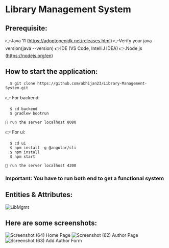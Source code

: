 # Library Management System
## Prerequisite:
  👉Java 11 (https://adoptopenjdk.net/releases.html)
  👉Verify your java version(java --version)
  👉IDE (VS Code, IntelliJ IDEA) 
  👉.Node js (https://nodejs.org/en)
  
## How to start the application:
```
  $ git clone https://github.com/abhijan23/Library-Management-System.git
```

  👉 For backend:
  ```
    $ cd backend
    $ gradlew bootrun
  ```
    🫳 run the server localhost 8080
  
  👉 For ui:
  ```
    $ cd ui
    $ npm install -g @angular/cli
    $ npm install
    $ npm start
  ```
    🫳 run the server localhost 4200
    
### Important: You have to run both end to get a functional system

## Entities & Attributes:
![LibMgmt](https://user-images.githubusercontent.com/127073479/230754835-f0964041-499b-4e2e-a56a-7ecf1fcdbe4b.png)

## Here are some screenshots:
![Screenshot (64)](https://user-images.githubusercontent.com/127073479/230755145-c0a29090-9b0e-4b82-b1d1-15bdf60b7e4f.png)
Home Page
![Screenshot (62)](https://user-images.githubusercontent.com/127073479/230755148-14e5c224-66aa-4b44-bec7-d59c0fcad01f.png)
Author Page
![Screenshot (63)](https://user-images.githubusercontent.com/127073479/230755154-968b897c-2481-41c5-bf29-a9d9423d9875.png)
Add Author Form

